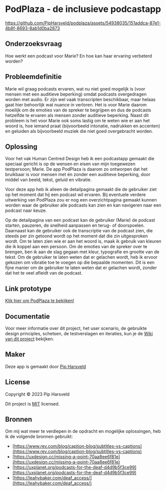 # PodPlaza - de inclusieve podcastapp

https://github.com/PipHarsveld/podplaza/assets/54938035/151addca-87e1-4b8f-8693-8ab1d0ba2873

## Onderzoeksvraag
Hoe werkt een podcast voor Marie? En hoe kan haar ervaring verbeterd worden?

## Probleemdefinitie
Marie wil graag podcasts ervaren, wat nu niet goed mogelijk is (voor mensen met een auditieve beperking) omdat podcasts overgedragen worden met audio. Er zijn wel vaak transcripten beschikbaar, maar helaas gaat hier behoorlijk wat nuance in verloren. Het is voor Marie daarom moeilijk om de emoties van de spreker te begrijpen en dus de podcasts hetzelfde te ervaren als mensen zonder auditieve beperking. Naast dit probleem is het voor Marie ook soms lastig om te weten wie er aan het woord is, hoe iemand praat (bijvoorbeeld intonatie, nadrukken en accenten) en geluiden als bijvoorbeeld muziek die niet goed overgebracht worden.

## Oplossing
Voor het vak Human Centred Design heb ik een podcastapp gemaakt die speciaal gericht is op de wensen en eisen van mijn toegewezen testpersoon; Marie. De app PodPlaza is daarom zo ontworpen dat het bruikbaar is voor mensen met én zonder een auditieve beperking, door middel van beeld, tekst, geluid en vibratie.

Voor deze app heb ik alleen de detailpagina gemaakt die de gebruiker ziet op het moment dat hij een podcast wil ervaren. Bij eventuele verdere uitwerking van PodPlaza zou er nog een overzichtpagina gemaakt kunnen worden waar de gebruiker alle podcasts kan zien en kan navigeren naar een podcast naar keuze.

Op de detailpagina van een podcast kan de gebruiker (Marie) de podcast starten, pauzeren, de snelheid aanpassen en terug- of doorspoelen. Daarnaast kan de gebruiker ook de transcriptie van de podcast zien, die steeds per zin getoond wordt op het moment dat die zin uitgesproken wordt. Om te laten zien wie er aan het woord is, maak ik gebruik van kleuren die ik koppel aan een persoon. Om de emoties van de spreker over te brengen, ben ik aan de slag gegaan met kleur, typografie en grootte van de tekst. Om de gebruiker te laten weten dat er gelachen wordt, heb ik ervoor gekozen om vibratie toe te voegen op die bepaalde momenten. Dit is een fijne manier om de gebruiker te laten weten dat er gelachen wordt, zonder dat het te veel afleidt van de podcast.

## Link prototype
[Klik hier om PodPlaza te bekijken!](https://pipharsveld.github.io/podplaza/public/)

## Documentatie
Voor meer informatie over dit project, het user scenario, de gebruikte design principles, schetsen, de testverslagen en iteraties, kun je de [Wiki van dit project](https://github.com/PipHarsveld/podplaza/wik) bekijken.

## Maker
Deze app is gemaakt door [Pip Harsveld](https://github.com/PipHarsveld)


## License
Copyright © 2023 Pip Harsveld

Dit project is [MIT](https://github.com/PipHarsveld/human-centered-design-2223/blob/main/LICENSE) licensed.

## Bronnen
Om mij wat meer te verdiepen in de opdracht en mogelijke oplossingen, heb ik de volgende bronnen gebruikt:
- [https://www.rev.com/blog/caption-blog/subtitles-vs-captions](https://www.rev.com/blog/caption-blog/subtitles-vs-captions)
- [https://uxdesign.cc/missing-a-point-70aa8ee6f81e](https://uxdesign.cc/missing-a-point-70aa8ee6f81e)
- [https://uxplanet.org/podcasts-for-the-deaf-d4d9b5f3ce99](https://uxplanet.org/podcasts-for-the-deaf-d4d9b5f3ce99)
- [https://leahybaker.com/deaf_access/](https://leahybaker.com/deaf_access/)
